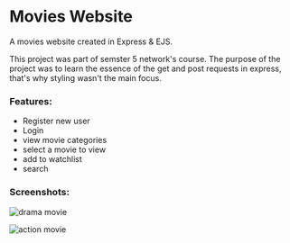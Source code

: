 # Movies Website

A movies website created in Express &amp; EJS.

This project was part of semster 5 network's course. The purpose of the project was to learn the essence of the get and post requests in express, that's why styling wasn't the main focus.


### Features:
- Register new user
- Login
- view movie categories
- select a movie to view
- add to watchlist
- search

### Screenshots:

![drama movie](https://user-images.githubusercontent.com/47950134/165766976-cb8fca31-3d77-4099-9feb-28a5d5134dae.png)

![action movie](https://user-images.githubusercontent.com/47950134/165768048-14113b95-5816-43d1-a25b-482b67ba40b6.png)
